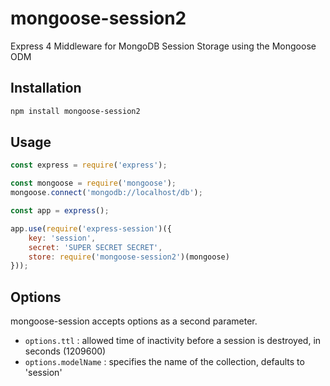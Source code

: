 # mongoose-session2

Express 4 Middleware for MongoDB Session Storage using the Mongoose ODM

## Installation
```bash
npm install mongoose-session2
```
    
## Usage
```javascript
const express = require('express');

const mongoose = require('mongoose');
mongoose.connect('mongodb://localhost/db');

const app = express();

app.use(require('express-session')({
    key: 'session',
    secret: 'SUPER SECRET SECRET',
    store: require('mongoose-session2')(mongoose)
}));
```

## Options

mongoose-session accepts options as a second parameter.

* `options.ttl` : allowed time of inactivity before a session is destroyed, in seconds (1209600)
* `options.modelName` : specifies the name of the collection, defaults to 'session'
